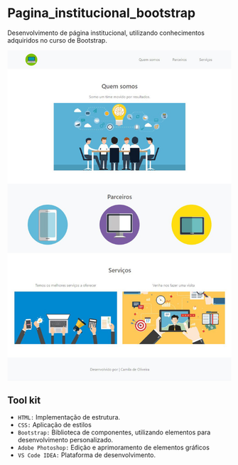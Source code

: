 # Pagina_institucional_bootstrap
Desenvolvimento de página institucional, utilizando conhecimentos adquiridos no curso de Bootstrap.

![Pagina_institucional_bootstrap](img/pagina-institucional-bootstrap.jpg)

## Tool kit
- ``HTML:`` Implementação de estrutura.
- ``CSS:`` Aplicação de estilos
- ``Bootstrap:`` Biblioteca de componentes, utilizando elementos para desenvolvimento personalizado.
- ``Adobe Photoshop:`` Edição e aprimoramento de elementos gráficos
- ``VS Code IDEA:`` Plataforma de desenvolvimento.


